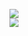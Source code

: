 [![](https://img.shields.io/badge/Made%20With-Github%20Spray-lightgrey.svg?style=for-the-badge&logo=github)](https://github.com/Annihil/github-spray#5128)  
[![](https://i.imgur.com/2DrTn0Z.gif)](https://github.com/Annihil/github-spray)
